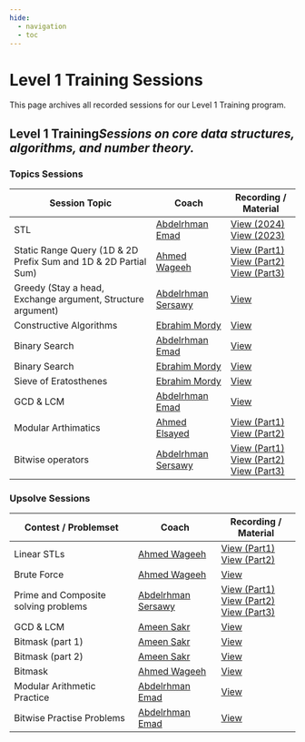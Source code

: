 ```yaml
---
hide:
  - navigation
  - toc
---
```


# Level 1 Training Sessions

This page archives all recorded sessions for our Level 1 Training program.

<div class="level-section">
  <h2>Level 1 Training<em>Sessions on core data structures, algorithms, and number theory.</em></h2>

  <h3>Topics Sessions</h3>
  <table class="sessions-table">
        <thead>
                <th>Session Topic</th>
                <th>Coach</th>
                <th>Recording / Material</th>
            </tr>
        </thead>
        <tbody>
            <tr>
            <td>STL</td>
            <td><a href="../../../community/coaches/#abdelrhman-emad">Abdelrhman Emad</a></td>
            <td>
                <a href="https://drive.google.com/drive/folders/1D8jReWLFJj0Qc1KKb5Z-umyCUfkLEfYJ?usp=sharing" target="_blank">View (2024)</a>
                <br>
                <a href="https://drive.google.com/drive/folders/1vYe8slH6AzLiX3xdBhA0BNltvAC0ffeX?usp=sharing" target="_blank">View (2023)</a>
            </td>
        </tr>
         <tr>
            <td>Static Range Query (1D & 2D Prefix Sum and 1D & 2D Partial Sum)</td>
               <td><a href="../../../community/coaches/#ahmed-wageeh">Ahmed Wageeh</a></td>
            <td>
               <a href="https://youtu.be/1VWdxf9kafg" target="_blank">View (Part1)</a>
                <br>
                <a href="https://youtu.be/_p4SnBgyu-A" target="_blank">View (Part2)</a>
                <br>
               <a href="https://youtu.be/Aj4TrgMn8DQ" target="_blank">View (Part3)</a>
            </td>
        </tr>
        <tr>
            <td>Greedy (Stay a head, Exchange argument, Structure argument)</td>
               <td><a href="../../../community/coaches/#abdelrhman-sersawy">Abdelrhman Sersawy</a></td>
            <td>
                <a href="https://www.youtube.com/watch?v=RBC3EeOIkT4">View</a>
            </td>
        </tr>
        <tr>
            <td>Constructive Algorithms</td>
            <td>
                <a href="../../../community/coaches/#ebrahim-mordy">Ebrahim Mordy</a>
            </td>
            <td><a href="https://www.youtube.com/watch?v=FEABVLyuVKI&list=PL7GFWD3CwxpZTCtOGnZbDZpMBDipXwAjo&index=3" target="_blank">View</a></td>
        </tr>
        <tr>
            <td>Binary Search</td>
            <td><a href="../../../community/coaches/#abdelrhman-emad">Abdelrhman Emad</a></td>
            <td>
                <a href="https://drive.google.com/drive/folders/1wwuHi_HA7h2DKx3VkihspDHBszHpnDOk?usp=drive_link">View</a>
            </td>
        </tr>
        <tr>
            <td>Binary Search</td>
            <td>
                <a href="../../../../community/coaches/#ebrahim-mordy">Ebrahim Mordy</a>
            </td>
            <td><a href="https://www.youtube.com/watch?v=TVk4wDjI-mw&list=PL7GFWD3CwxpZTCtOGnZbDZpMBDipXwAjo&index=4" target="_blank">View</a></td>
        </tr>
        <tr>
            <td>Sieve of Eratosthenes</td>
            <td>
                <a href="../../../community/coaches/#ebrahim-mordy">Ebrahim Mordy</a>
            </td>
            <td><a href="https://www.youtube.com/watch?v=2Rc7c3Bf3hE&list=PL7GFWD3CwxpZTCtOGnZbDZpMBDipXwAjo&index=2" target="_blank">View</a></td>
        </tr>
        <tr>
            <td>GCD & LCM</td>
            <td><a href="../../../community/coaches/#abdelrhman-emad">Abdelrhman Emad</a></td>
            <td>
                <a href="https://drive.google.com/drive/folders/1RZNVlp8hvGQjzbyBQuDbGduzkv_GjnMe?usp=sharing">View</a>
            </td>
        </tr>
        <tr>
            <td>Modular Arthimatics</td>
                <td><a href="../../../community/coaches/#ahmed-elsayed">Ahmed Elsayed</a></td>
            <td>
                <a href="https://drive.google.com/file/d/1XeoAi6e29FikQkZR8aJaMstWL9kZE5BR/view?usp=sharing" target="_blank">View (Part1)</a>
                <br>
                <a href="https://drive.google.com/file/d/1nEhyb9jAmUC3qrROIVVUT0fw1g_5wL7N/view" target="_blank">View (Part2)</a>
            </td>
        </tr>
        <tr>
            <td>Bitwise operators</td>
               <td><a href="../../../community/coaches/#abdelrhman-sersawy">Abdelrhman Sersawy</a></td>
            <td>
                <a href="https://www.youtube.com/watch?v=82qVMWtY18w" target="_blank">View (Part1)</a>
                <br>
                <a href="https://www.youtube.com/watch?v=mQizHlEKrIA" target="_blank">View (Part2)</a>
                <br>
                <a href="https://www.youtube.com/watch?v=D5XOTZ518S4" target="_blank">View (Part3)</a>
            </td>
        </tr>
    </tbody>
  </table>

  <h3>Upsolve Sessions</h3>
  <table class="sessions-table">
    <thead>
        <tr>
            <th>Contest / Problemset</th>
            <th>Coach</th>
            <th>Recording / Material</th>
        </tr>
    </thead>
    <tbody>
     <tr>
            <td>Linear STLs</td>
               <td><a href="../../../community/coaches/#ahmed-wageeh">Ahmed Wageeh</a></td>
            <td>
               <a href="https://www.youtube.com/watch?v=dW8Vcc2JJBE" target="_blank">View (Part1)</a>
                <br>
                <a href="https://www.youtube.com/watch?v=cPef-TEN-UE&t=1382s" target="_blank">View (Part2)</a>               
            </td>
        </tr>
         <tr>
            <td>Brute Force</td>
               <td><a href="../../../community/coaches/#ahmed-wageeh">Ahmed Wageeh</a></td>
            <td>
               <a href="https://youtu.be/FSmHbG_ZBUs" target="_blank">View</a>             
            </td>
        </tr>
        <tr>
            <td>Prime and Composite solving problems</td>
               <td><a href="../../../community/coaches/#abdelrhman-sersawy">Abdelrhman Sersawy</a></td>
            <td>
                <a href="https://www.youtube.com/watch?v=MxQPntwurfU" target="_blank">View (Part1)</a>
                <br>
                <a href="https://www.youtube.com/watch?v=nb1LJU6nURE" target="_blank">View (Part2)</a>
                <br>
                <a href="https://www.youtube.com/watch?v=cjQMc_0yIvk" target="_blank">View (Part3)</a>
            </td>
        </tr>
        <tr>
            <td>GCD & LCM</td>
            <td><a href="../../../community/coaches/#ameen-sakr">Ameen Sakr</a></td>
            <td>
                <a href="https://www.youtube.com/watch?v=Zb0NGEO09t4&list=PLYROQO7GJZJMwzFCMvdTmsIyBxEGnn6Be">View</a>
            </td>
        </tr>
        <tr>
            <td>Bitmask (part 1)</td>
            <td><a href="../../../community/coaches/#ameen-sakr">Ameen Sakr</a></td>
            <td>
                <a href="https://www.youtube.com/watch?v=HKsMNoNnoRQ&list=PLYROQO7GJZJMv8V6riZJutDa0zbsm9Qq4">View</a>
            </td>
        </tr>
        <tr>
            <td>Bitmask (part 2)</td>
            <td><a href="../../../community/coaches/#ameen-sakr">Ameen Sakr</a></td>
            <td>
                <a href="https://www.youtube.com/playlist?list=PLYROQO7GJZJNrANmDuL3uk24oy4aql-4F">View</a>
            </td>
        </tr>
         <tr>
            <td>Bitmask</td>
               <td><a href="../../../community/coaches/#ahmed-wageeh">Ahmed Wageeh</a></td>
            <td>
               <a href="https://youtu.be/jTbjxW69Sa8" target="_blank">View</a>             
            </td>
        </tr>
        <tr>
            <td>Modular Arithmetic Practice</td>
            <td><a href="../../../community/coaches/#abdelrhman-emad">Abdelrhman Emad</a></td>
            <td>
                <a href="https://drive.google.com/drive/folders/1RT_FMm4yeNEouhDY4LFndSQ7UyGb1o9X?usp=sharing">View</a>
            </td>
        </tr>
        <tr>
            <td>Bitwise Practise Problems</td>
            <td><a href="../../../community/coaches/#abdelrhman-emad">Abdelrhman Emad</a></td>
            <td>
                <a href="https://drive.google.com/drive/folders/1_12GanpS4WS5EkgtBISk00X2VX8c-cPF?usp=sharing">View</a>
            </td>
        </tr>
    </tbody>
  </table>
</div> 